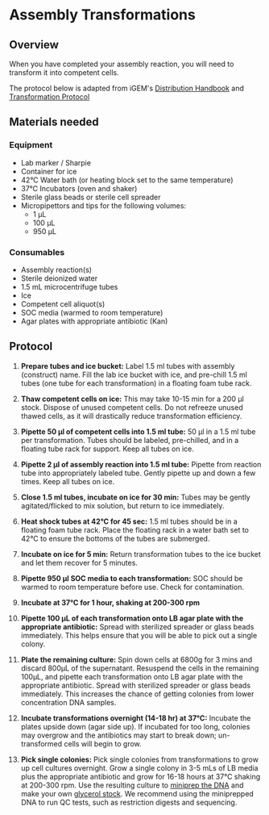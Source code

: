 # Assembly Transformations

## Overview
When you have completed your assembly reaction, you will need to transform it into competent cells.

The protocol below is adapted from iGEM's [Distribution Handbook](https://technology.igem.org/distribution/handbook) and [Transformation Protocol](https://parts.igem.org/Help:Protocols/Transformation)

## Materials needed
### Equipment
- Lab marker / Sharpie
- Container for ice
- 42°C Water bath (or heating block set to the same temperature)
- 37°C Incubators (oven and shaker)
- Sterile glass beads or sterile cell spreader
- Micropipettors and tips for the following volumes: 
    - 1 µL
    - 100 µL
    - 950 µL

### Consumables
- Assembly reaction(s)
- Sterile deionized water
- 1.5 mL microcentrifuge tubes
- Ice
- Competent cell aliquot(s)
- SOC media (warmed to room temperature)
- Agar plates with appropriate antibiotic (Kan)

## Protocol
1. **Prepare tubes and ice bucket:** 
Label 1.5 ml tubes with assembly (construct) name. 
Fill the lab ice bucket with ice, and pre-chill 1.5 ml tubes (one tube for each transformation) in a floating foam tube rack.

2. **Thaw competent cells on ice:** 
This may take 10-15 min for a 200 µl stock. Dispose of unused competent cells. 
Do not refreeze unused thawed cells, as it will drastically reduce transformation efficiency.

3. **Pipette 50 µl of competent cells into 1.5 ml tube:** 
50 µl in a 1.5 ml tube per transformation. 
Tubes should be labeled, pre-chilled, and in a floating tube rack for support. 
Keep all tubes on ice. 

4. **Pipette 2 µl of assembly reaction into 1.5 ml tube:** 
Pipette from reaction tube into appropriately labeled tube. 
Gently pipette up and down a few times. Keep all tubes on ice.

5. **Close 1.5 ml tubes, incubate on ice for 30 min:** 
Tubes may be gently agitated/flicked to mix solution, but return to ice immediately.

6. **Heat shock tubes at 42°C for 45 sec:** 
1.5 ml tubes should be in a floating foam tube rack. 
Place the floating rack in a water bath set to 42°C to ensure the bottoms of the tubes are submerged.

7. **Incubate on ice for 5 min:** 
Return transformation tubes to the ice bucket and let them recover for 5 minutes.

8. **Pipette 950 µl SOC media to each transformation:** 
SOC should be warmed to room temperature before use. Check for contamination.

9. **Incubate at 37°C for 1 hour, shaking at 200-300 rpm**

10. **Pipette 100 µL of each transformation onto LB agar plate with the appropriate antibiotic:** 
Spread with sterilized spreader or glass beads immediately. 
This helps ensure that you will be able to pick out a single colony.

11. **Plate the remaining culture:** 
Spin down cells at 6800g for 3 mins and discard 800µL of the supernatant. 
Resuspend the cells in the remaining 100µL, and pipette each transformation onto LB agar plate with the appropriate antibiotic. 
Spread with sterilized spreader or glass beads immediately. 
This increases the chance of getting colonies from lower concentration DNA samples.

12. **Incubate transformations overnight (14-18 hr) at 37°C:** 
Incubate the plates upside down (agar side up). 
If incubated for too long, colonies may overgrow and the antibiotics may start to break down; un-transformed cells will begin to grow.

13. **Pick single colonies:** 
Pick single colonies from transformations to grow up cell cultures overnight. 
Grow a single colony in 3-5 mLs of LB media plus the appropriate antibiotic and grow for 16-18 hours at 37°C shaking at 200-300 rpm. 
Use the resulting culture to [miniprep the DNA](./tips-miniprep.md) and make your own [glycerol stock](./protocol-glycerol-stocks.md). 
We recommend using the miniprepped DNA to run QC tests, such as restriction digests and sequencing.

